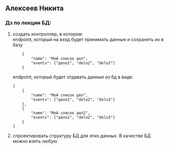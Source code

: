 ## Алексеев Никита

### Дз по лекции БД:

1. создать контроллер, в котором:<br/>
    endpoint, который на вход будет принимать данные и сохранять их в базу
    ~~~
        {
            "name": "Мой список дел",
            "events": ["дело1", "delo2", "delo3"]
        }
    ~~~
    endpoint, который будет отдавать данные из бд в виде:
    ~~~
    [
        {
            "name": "Мой список дел",
            "events": ["дело1", "delo2", "delo3"]
        },
        {
            "name": "Мой список дел2",
            "events": ["дело1", "delo2", "delo3"]
        }
    ]
    ~~~

2. спроектировать структуру БД для этих данных. В качестве БД можно взять любую 